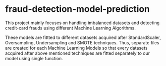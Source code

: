 # fraud-detection-model-prediction
This project mainly focuses on handling imbalanced datasets and detecting credit-card frauds using different Machine Learning Algorithms.

These models are fittted to different datasets acquired after StandardScaler, Oversampling, Undersampling and SMOTE techniques. Thus, separate files are created for each Machine Learning Models so that every datasets acquired after above mentioned techniques are fitted separately to our model using single function.

